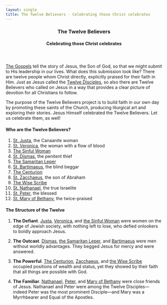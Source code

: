 ```yaml
---
layout: single
title: The Twelve Believers - Celebrating those Christ celebrates
---
```

<header>
  <h3>The Twelve Believers</h3>
  <h4>Celebrating those Christ celebrates</h4>
</header>

[The Gospels](/the-gospels/) tell the story of Jesus, the Son of God, so that
we might submit to His leadership in our lives. What does this submission look
like? There are twelve people whom Christ directly, explicitly praised for
their faith in Him. Just as Jesus called the [Twelve
Disciples](https://www.bibleinfo.com/en/questions/who-were-twelve-disciples),
so also there are Twelve Believers who called on Jesus in a way that provides a
clear picture of devotion for all Christians to follow.

The purpose of the Twelve Believers project is to build faith in our own day by
promoting these saints of the Church, producing liturgical art and exploring
their stories. Jesus Himself celebrated the Twelve Believers. Let us celebrate
them, as well!


#### Who are the Twelve Believers?

1. [St. Justa](./st-justa/), the Canaanite woman
1. [St. Veronica](./st-veronica/), the woman with a flow of blood
1. [The Sinful Woman](./the-sinful-woman/)
1. [St. Dismas](./st-dismas/), the penitent thief
1. [The Samaritan Leper](./the-samaritan-leper/)
1. [St. Bartimaeus](./st-bartimaeus/), the blind beggar
1. [The Centurion](./the-centurion/)
1. [St. Zacchaeus](./st-zacchaeus/), the son of Abraham
1. [The Wise Scribe](./the-wise-scribe/)
1. [St. Nathanael](./st-nathanael/), the true Israelite
1. [St. Peter](./st-peter/), the blessed
1. [St. Mary of Bethany](./st-mary-of-bethany/), the twice-praised


#### The Structure of the Twelve

1. **The Defiant**. [Justa](./st-justa/), [Veronica](./st-veronica/), and [the
   Sinful Woman](./the-sinful-woman/) were women on the edge of Jewish society,
   with nothing left to lose, who defied onlookers to boldly approach Jesus.

1. **The Outcast**. [Dismas](./st-dismas/), [the Samaritan
   Leper](./the-samaritan-leper/), and [Bartimaeus](./st-bartimaeus/) were men
   without worldly advantages. They begged Jesus for mercy and were answered.

1. **The Powerful**. [The Centurion](./the-centurion/),
   [Zacchaeus](./st-zacchaeus/), and [the Wise Scribe](./the-wise-scribe/)
   occupied positions of wealth and status, yet they showed by their faith that
   all things are possible with God.

1. **The Familiar**. [Nathanael](./st-nathanael/), [Peter](./st-peter/), and
   [Mary of Bethany](./st-mary-of-bethany/) were close friends of Jesus.
   Nathanael and Peter were among the Twelve Disciples—indeed Peter was the
   most prominent Disciple—and Mary was a Myrrhbearer and Equal of the
   Apostles.
